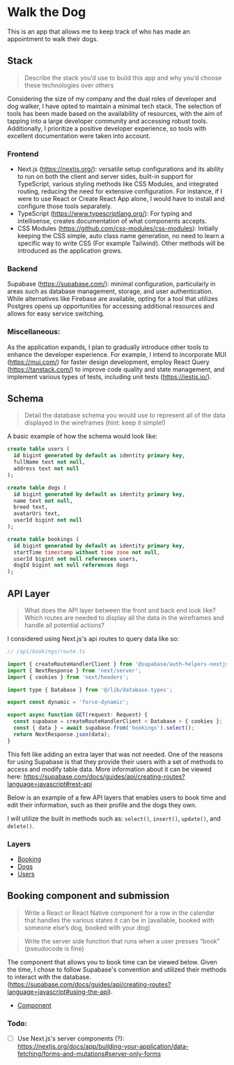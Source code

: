 # Walk the Dog

This is an app that allows me to keep track of who has made an appointment to walk their dogs.

## Stack

> Describe the stack you’d use to build this app and why you’d choose these technologies over others

Considering the size of my company and the dual roles of developer and dog walker, I have opted to maintain a minimal tech stack. The selection of tools has been made based on the availability of resources, with the aim of tapping into a large developer community and accessing robust tools. Additionally, I prioritize a positive developer experience, so tools with excellent documentation were taken into account.

### Frontend

- Next.js (https://nextjs.org/): versatile setup configurations and its ability to run on both the client and server sides, built-in support for TypeScript, various styling methods like CSS Modules, and integrated routing, reducing the need for extensive configuration. For instance, if I were to use React or Create React App alone, I would have to install and configure those tools separately.
- TypeScript (https://www.typescriptlang.org/): For typing and intellisense, creates documentation of what components accepts.
- CSS Modules (https://github.com/css-modules/css-modules): Initially keeping the CSS simple, auto class name generation, no need to learn a specific way to write CSS (For example Tailwind). Other methods will be introduced as the application grows.

### Backend

Supabase (https://supabase.com/): minimal configuration, particularly in areas such as database management, storage, and user authentication. While alternatives like Firebase are available, opting for a tool that utilizes Postgres opens up opportunities for accessing additional resources and allows for easy service switching.

### Miscellaneous:

As the application expands, I plan to gradually introduce other tools to enhance the developer experience. For example, I intend to incorporate MUI (https://mui.com/) for faster design development, employ React Query (https://tanstack.com/) to improve code quality and state management, and implement various types of tests, including unit tests (https://jestjs.io/).

## Schema

> Detail the database schema you would use to represent all of the data displayed in the wireframes (hint: keep it simple!)

A basic example of how the schema would look like:

```sql
create table users (
  id bigint generated by default as identity primary key,
  fullName text not null,
  address text not null
);

create table dogs (
  id bigint generated by default as identity primary key,
  name text not null,
  breed text,
  avatarUri text,
  userId bigint not null
);

create table bookings (
  id bigint generated by default as identity primary key,
  startTime timestamp without time zone not null,
  userId bigint not null references users,
  dogId bigint not null references dogs
);
```

## API Layer

> What does the API layer between the front and back end look like? Which routes are needed to display all the data in the wireframes and handle all potential actions?

I considered using Next.js's api routes to query data like so:

```javascript
// /api/bookings/route.ts

import { createRouteHandlerClient } from '@supabase/auth-helpers-nextjs';
import { NextResponse } from 'next/server';
import { cookies } from 'next/headers';

import type { Database } from '@/lib/database.types';

export const dynamic = 'force-dynamic';

export async function GET(request: Request) {
  const supabase = createRouteHandlerClient < Database > { cookies };
  const { data } = await supabase.from('bookings').select();
  return NextResponse.json(data);
}
```

This felt like adding an extra layer that was not needed. One of the reasons for using Supabase is that they provide their users with a set of methods to access and modify table data. More information about it can be viewed here: https://supabase.com/docs/guides/api/creating-routes?language=javascript#rest-api

Below is an example of a few API layers that enables users to book time and edit their information, such as their profile and the dogs they own.

I will utilize the built in methods such as: `select()`, `insert()`, `update()`, and `delete()`.

### Layers

- [Booking](lib/api/booking.ts)
- [Dogs](lib/api/dogs.ts)
- [Users](lib/api/users.ts)

## Booking component and submission

> Write a React or React Native component for a row in the calendar that handles the various states it can be in (available, booked with someone else’s dog, booked with your dog)

> Write the server side function that runs when a user presses “book” (pseudocode is fine)

The component that allows you to book time can be viewed below. Given the time, I chose to follow Supabase's convention and utilized their methods to interact with the database.(https://supabase.com/docs/guides/api/creating-routes?language=javascript#using-the-api).

- [Component](app/components/Hour.tsx)

### Todo:

- [ ] Use Next.js's server components (?): https://nextjs.org/docs/app/building-your-application/data-fetching/forms-and-mutations#server-only-forms
